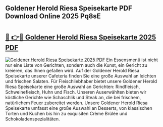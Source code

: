 ## Goldener Herold Riesa Speisekarte PDF Download Online 2025 Pq8sE

# <h2><a href="http://gcaueb.nevu.top/?p=Goldener+Herold+Riesa+Speisekarte">🔗 👉🔴 Goldener Herold Riesa Speisekarte 2025 PDF</a></h2>

[![Goldener Herold Riesa Speisekarte 2025 PDF](https://i.imgur.com/dBaPXMq.png)](http://gcaueb.nevu.top/?p=Goldener+Herold+Riesa+Speisekarte)
Ein Essensmenü ist nicht nur eine Liste von Gerichten, sondern auch die Kunst, ein Gericht zu kreieren, das Ihnen gefallen wird. Auf der Goldener Herold Riesa Speisekarte unserer Cafeteria finden Sie eine große Auswahl an leichten und frischen Salaten. Für Fleischliebhaber bietet unsere Goldener Herold Riesa Speisekarte eine große Auswahl an Gerichten: Rindfleisch, Schweinefleisch, Huhn und Fisch. Unseren Auserwählten bieten wir köstliche Gerichte wie Schaschlik und Steak an, die bei frischem, natürlichem Feuer zubereitet werden. Unsere Goldener Herold Riesa Speisekarte umfasst eine große Auswahl an Desserts, von klassischen Torten und Kuchen bis hin zu exquisiten Crème Brûlée und Schokoladenspezialitäten.

